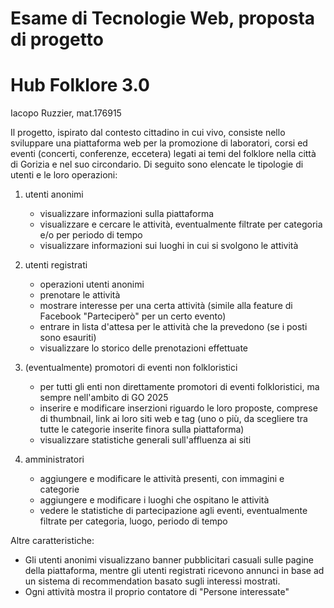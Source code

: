 
# Esame di Tecnologie Web, proposta di progetto

# Hub Folklore 3.0

Iacopo Ruzzier, mat.176915

Il progetto, ispirato dal contesto cittadino in cui vivo, consiste nello sviluppare una piattaforma web per la promozione di laboratori, corsi ed eventi (concerti, conferenze, eccetera) legati ai temi del folklore nella città di Gorizia e nel suo circondario. Di seguito sono elencate le tipologie di utenti e le loro operazioni:

1. utenti anonimi

    - visualizzare informazioni sulla piattaforma
	- visualizzare e cercare le attività, eventualmente filtrate per categoria e/o per periodo di tempo
	- visualizzare informazioni sui luoghi in cui si svolgono le attività

1. utenti registrati

    - operazioni utenti anonimi
	- prenotare le attività
	- mostrare interesse per una certa attività (simile alla feature di Facebook "Parteciperò" per un certo evento)
	- entrare in lista d'attesa per le attività che la prevedono (se i posti sono esauriti)
	- visualizzare lo storico delle prenotazioni effettuate

1. (eventualmente) promotori di eventi non folkloristici

    - per tutti gli enti non direttamente promotori di eventi folkloristici, ma sempre nell'ambito di GO 2025
	- inserire e modificare inserzioni riguardo le loro proposte, comprese di thumbnail, link ai loro siti web e tag (uno o più, da scegliere tra tutte le categorie inserite finora sulla piattaforma)
	- visualizzare statistiche generali sull'affluenza ai siti

1. amministratori
	- aggiungere e modificare le attività presenti, con immagini e categorie
    - aggiungere e modificare i luoghi che ospitano le attività
	- vedere le statistiche di partecipazione agli eventi, eventualmente filtrate per categoria, luogo, periodo di tempo

Altre caratteristiche:

- Gli utenti anonimi visualizzano banner pubblicitari casuali sulle pagine della piattaforma, mentre gli utenti registrati ricevono annunci in base ad un sistema di recommendation basato sugli interessi mostrati.
- Ogni attività mostra il proprio contatore di "Persone interessate"
